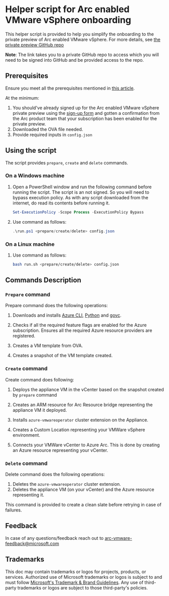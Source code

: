 # Helper script for Arc enabled VMware vSphere onboarding

This helper script is provided to help you simplify the onboarding to the private preview of Arc enabled VMware vSphere. For more details, see [the private preview GitHub repo](https://github.com/Azure/azure-arc-enabled-vmware-vsphere-preview/)

**Note**: The link takes you to a private GitHub repo to access which you will need to be signed into GitHub and be provided access to the repo.

## Prerequisites

Ensure you meet all the prerequisites mentioned in [this article](https://aka.ms/arc-connect-vcenter-pp).

At the minimum:

1. You should've already signed up for the Arc enabled VMware vSphere private preview using the [sign-up form](https://aka.ms/arc-vmware-sign-up) and gotten a confirmation from the Arc product team that your subscription has been enabled for the private preview.
2. Downloaded the OVA file needed.
3. Provide required inputs in `config.json`

## Using the script

The script provides `prepare`, `create` and `delete` commands.

### On a Windows machine

1. Open a PowerShell window and run the following command before running the script. The script is an not signed. So you will need to bypass execution policy. As with any script downloaded from the internet, do read its contents before running it.

    ```powershell
    Set-ExecutionPolicy -Scope Process -ExecutionPolicy Bypass
    ```

2. Use command as follows:

    ```powershell
    .\run.ps1 <prepare/create/delete> config.json
    ```

### On a Linux machine

1. Use command as follows:

    ```bash
    bash run.sh <prepare/create/delete> config.json
    ```

## Commands Description

### `Prepare` command

Prepare command does the following operations:

1. Downloads and installs [Azure CLI](https://docs.microsoft.com/en-us/cli/azure/install-azure-cli), [Python](https://www.python.org/downloads/) and [govc](https://github.com/vmware/govmomi/releases).

2. Checks if all the required feature flags are enabled for the Azure subscription. Ensures all the required Azure resource providers are registered.

3. Creates a VM template from OVA.

4. Creates a snapshot of the VM template created.

### `Create` command

Create command does following:

1. Deploys the appliance VM in the vCenter based on the snapshot created by `prepare` command

2. Creates an ARM resource for Arc Resource bridge representing the appliance VM it deployed.

3. Installs `azure-vmwareoperator` cluster extension on the Appliance.

4. Creates a Custom Location representing your VMWare vSphere environment.
5. Connects your VMWare vCenter to Azure Arc. This is done by creating an Azure resource representing your vCenter.

### `Delete` command

Delete command does the following operations:

1. Deletes the `azure-vmwareoperator` cluster extension.
1. Deletes the appliance VM (on your vCenter) and the Azure resource representing it.

This command is provided to create a clean slate before retrying in case of failures.

## Feedback

In case of any questions/feedback reach out to arc-vmware-feedback@microsoft.com

## Trademarks

This doc may contain trademarks or logos for projects, products, or services. Authorized use of Microsoft trademarks or logos is subject to and must follow [Microsoft's Trademark & Brand Guidelines](https://www.microsoft.com/en-us/legal/intellectualproperty/trademarks/usage/general). Any use of third-party trademarks or logos are subject to those third-party's policies.
